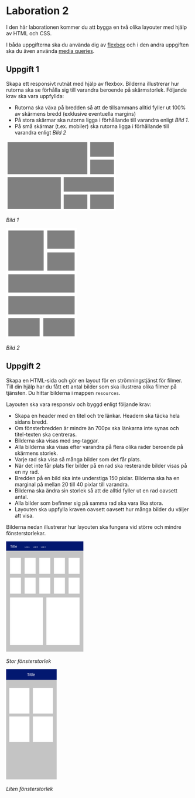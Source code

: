 # Laboration 2

I den här laborationen kommer du att bygga en två olika layouter med hjälp av HTML och CSS.

I båda uppgifterna ska du använda dig av [flexbox](https://developer.mozilla.org/en-US/docs/Web/CSS/CSS_Flexible_Box_Layout) och i den andra uppgiften ska du även använda [media queries](https://developer.mozilla.org/en-US/docs/Web/CSS/Media_Queries/Using_media_queries).

## Uppgift 1

Skapa ett responsivt rutnät med hjälp av flexbox. Bilderna illustrerar hur rutorna ska se förhålla sig till varandra beroende på skärmstorlek. Följande krav ska vara uppfyllda:

* Rutorna ska växa på bredden så att de tillsammans alltid fyller ut 100% av skärmens bredd (exklusive eventuella margins)
* På stora skärmar ska rutorna ligga i förhållande till varandra enligt *Bild 1*.
* På små skärmar (t.ex. mobiler) ska rutorna ligga i förhållande till varandra enligt *Bild 2*

![big](images/1-big.png)

*Bild 1*

![small](images/1-small.png)

*Bild 2*


## Uppgift 2

Skapa en HTML-sida och gör en layout för en strömningstjänst för filmer.  Till din hjälp har du fått ett antal bilder som ska illustrera olika filmer på tjänsten. Du hittar bilderna i mappen `resources`.

Layouten ska vara responsiv och byggd enligt följande krav:

* Skapa en header med en titel och tre länkar. Headern ska täcka hela sidans bredd.
* Om fönsterbredden är mindre än 700px ska länkarna inte synas och titel-texten ska centreras.
* Bilderna ska visas med `img`-taggar.
* Alla bilderna ska visas efter varandra på flera olika rader beroende på skärmens storlek.
* Varje rad ska visa så många bilder som det får plats.
* När det inte får plats fler bilder på en rad ska resterande bilder visas på en ny rad.
* Bredden på en bild ska inte understiga 150 pixlar.
Bilderna ska ha en marginal på mellan 20 till 40 pixlar till varandra.
* Bilderna ska ändra sin storlek så att de alltid fyller ut en rad oavsett antal.
* Alla bilder som befinner sig på samma rad ska vara lika stora.
* Layouten ska uppfylla kraven oavsett oavsett hur många bilder du väljer att visa.


Bilderna nedan illustrerar hur layouten ska fungera vid större och mindre fönsterstorlekar.

![big](images/2-big.png)

_Stor fönsterstorlek_

![small](images/2-small.png)

_Liten fönsterstorlek_

